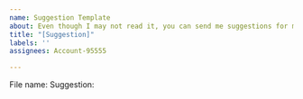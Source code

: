 ```yaml
---
name: Suggestion Template
about: Even though I may not read it, you can send me suggestions for my code.
title: "[Suggestion]"
labels: ''
assignees: Account-95555

---
```


File name:
Suggestion:
